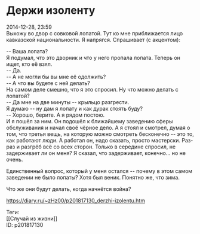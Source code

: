 Держи изоленту
===============

   
 2014-12-28, 23:59   
  Выхожу во двор с совковой лопатой. Тут ко мне приближается лицо кавказской национальности. Я напрягся. Спрашивает (с акцентом):   
   
 -- Ваша лопата?   
 Я подумал, что это дворник и что у него пропала лопата. Теперь он ищет, кто её взял.   
 -- Да.   
 -- А не могли бы вы мне её одолжить?   
 -- А что вы будете с ней делать?   
 На самом деле смешно, что я это спросил. Ну что можно делать с лопатой?   
 -- Да мне на две минуты -- крыльцо разгрести.   
 Я думаю -- ну дам я лопату и как дурак стоять буду?   
 -- Хорошо, берите. А я рядом постою.   
 И я пошёл за ним. Он подошёл к ближайшему заведению сферы обслуживания и начал своё чёрное дело. А я стоял и смотрел, думая о том, что третья вещь, на которую можно смотреть бесконечно -- это то, как работают люди. А работал он, надо сказать, просто мастерски. Раз-раз и разгрёб всё со всех сторон. Только в середине спросил, не задерживает ли он меня? Я сказал, что задерживает, конечно... но не очень.   
   
 Единственный вопрос, который у меня остался -- почему в этом самом заведении не было лопаты? Хотя был веник. Понятно же, что зима.   
   
 Что же они будут делать, когда начнётся война?   
    
 <https://diary.ru/~zHz00/p201817130_derzhi-izolentu.htm>   
   
 Теги:   
 [[Случай из жизни]]   
 ID: p201817130